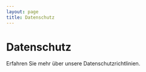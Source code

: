 ```yaml
---
layout: page
title: Datenschutz
---
```


# Datenschutz

Erfahren Sie mehr über unsere Datenschutzrichtlinien.
